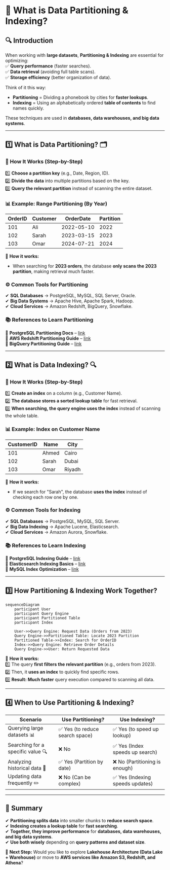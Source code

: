 # **📂 What is Data Partitioning & Indexing?**

## **🔍 Introduction**

When working with **large datasets**, **Partitioning & Indexing** are essential for optimizing:  
✅ **Query performance** (faster searches).  
✅ **Data retrieval** (avoiding full table scans).  
✅ **Storage efficiency** (better organization of data).

Think of it this way:

- **Partitioning** = Dividing a phonebook by cities for **faster lookups**.
- **Indexing** = Using an alphabetically ordered **table of contents** to find names quickly.

These techniques are used in **databases, data warehouses, and big data systems**.

---

## **1️⃣ What is Data Partitioning? 🗂️**

### **📌 How It Works (Step-by-Step)**

1️⃣ **Choose a partition key** (e.g., Date, Region, ID).  
2️⃣ **Divide the data** into multiple partitions based on the key.  
3️⃣ **Query the relevant partition** instead of scanning the entire dataset.

### **📊 Example: Range Partitioning (By Year)**

| OrderID | Customer | OrderDate  | Partition |
| ------- | -------- | ---------- | --------- |
| 101     | Ali      | 2022-05-10 | 2022      |
| 102     | Sarah    | 2023-03-15 | 2023      |
| 103     | Omar     | 2024-07-21 | 2024      |

📌 **How it works:**

- When searching for **2023 orders**, the database **only scans the 2023 partition**, making retrieval much faster.

### **⚙️ Common Tools for Partitioning**

✔ **SQL Databases** → PostgreSQL, MySQL, SQL Server, Oracle.  
✔ **Big Data Systems** → Apache Hive, Apache Spark, Hadoop.  
✔ **Cloud Services** → Amazon Redshift, BigQuery, Snowflake.

### **📚 References to Learn Partitioning**

🔹 **PostgreSQL Partitioning Docs** – [link](https://www.postgresql.org/docs/current/ddl-partitioning.html)  
🔹 **AWS Redshift Partitioning Guide** – [link](https://docs.aws.amazon.com/redshift/latest/dg/c_designing-tables-best-practices.html)  
🔹 **BigQuery Partitioning Guide** – [link](https://cloud.google.com/bigquery/docs/partitioned-tables)

---

## **2️⃣ What is Data Indexing? 🔍**

### **📌 How It Works (Step-by-Step)**

1️⃣ **Create an index** on a column (e.g., Customer Name).  
2️⃣ **The database stores a sorted lookup table** for fast retrieval.  
3️⃣ **When searching, the query engine uses the index** instead of scanning the whole table.

### **📊 Example: Index on Customer Name**

| CustomerID | Name  | City   |
| ---------- | ----- | ------ |
| 101        | Ahmed | Cairo  |
| 102        | Sarah | Dubai  |
| 103        | Omar  | Riyadh |

📌 **How it works:**

- If we search for "Sarah", the database **uses the index** instead of checking each row one by one.

### **⚙️ Common Tools for Indexing**

✔ **SQL Databases** → PostgreSQL, MySQL, SQL Server.  
✔ **Big Data Indexing** → Apache Lucene, Elasticsearch.  
✔ **Cloud Services** → Amazon Aurora, Snowflake.

### **📚 References to Learn Indexing**

🔹 **PostgreSQL Indexing Guide** – [link](https://www.postgresql.org/docs/current/indexes.html)  
🔹 **Elasticsearch Indexing Basics** – [link](https://www.elastic.co/guide/en/elasticsearch/reference/current/getting-started-index.html)  
🔹 **MySQL Index Optimization** – [link](https://dev.mysql.com/doc/refman/8.0/en/optimization-indexes.html)

---

## **3️⃣ How Partitioning & Indexing Work Together?**

```mermaid
sequenceDiagram
    participant User
    participant Query Engine
    participant Partitioned Table
    participant Index

    User->>Query Engine: Request Data (Orders from 2023)
    Query Engine->>Partitioned Table: Locate 2023 Partition
    Partitioned Table->>Index: Search for OrderID
    Index->>Query Engine: Retrieve Order Details
    Query Engine->>User: Return Requested Data
```

📌 **How it works:**  
1️⃣ The query **first filters the relevant partition** (e.g., orders from 2023).  
2️⃣ Then, it **uses an index** to quickly find specific rows.  
3️⃣ **Result:** **Much faster** query execution compared to scanning all data.

---

## **4️⃣ When to Use Partitioning & Indexing?**

| **Scenario**                      | **Use Partitioning?**           | **Use Indexing?**                |
| --------------------------------- | ------------------------------- | -------------------------------- |
| Querying large datasets 📊        | ✅ Yes (to reduce search space) | ✅ Yes (to speed up lookup)      |
| Searching for a specific value 🔍 | ❌ No                           | ✅ Yes (Index speeds up search)  |
| Analyzing historical data 📅      | ✅ Yes (Partition by date)      | ❌ No (Partitioning is enough)   |
| Updating data frequently ✏️       | ❌ No (Can be complex)          | ✅ Yes (Indexing speeds updates) |

---

## **🎯 Summary**

✔ **Partitioning splits data** into smaller chunks to **reduce search space**.  
✔ **Indexing creates a lookup table** for **fast searching**.  
✔ **Together, they improve performance** for **databases, data warehouses, and big data systems**.  
✔ **Use both wisely** depending on **query patterns and dataset size**.

🚀 **Next Step:** Would you like to explore **Lakehouse Architecture (Data Lake + Warehouse)** or move to **AWS services like Amazon S3, Redshift, and Athena**?
